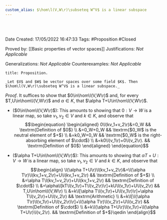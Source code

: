 ```yaml
---
custom_alias: $\hom\l(V,W\r)\subseteq W^V$ is a linear subspace
---
```


<br />
<br />

Date Created: 17/05/2022 16:47:33
Tags: #Proposition #Closed

Proved by: [[Basic properties of vector spaces]]
Justifications: _Not Applicable_

Generalizations: _Not Applicable_
Counterexamples: _Not Applicable_

``` ad-Proposition
title: Proposition.

_Let $V$ and $W$ be vector spaces over some field $K$. Then $\hom\l(V,W\r)\subseteq W^V$ is a linear subspace._

```

_Proof_. It suffices to show that $0\in\hom\l(V,W\r)$ and, for every $T,U\in\hom\l(V,W\r)$ and $\alpha\in K$, that $\alpha T+U\in\hom\l(V,W\r)$.
* ($0\in\hom\l(V,W\r)$): This amounts to showing that $0:V\to W$ is a linear map, so take $v_1,v_2\in V$ and $k\in K$, and observe that
$$\begin{equation}
    \begin{aligned}
        0\l(kv_1+v_2\r)&=0_W && \textrm{Definition of $0$} \\
        &=0_W+0_W && \textrm{$0_W$ is the neutral element of $+$} \\
        &=k0_W+0_W && \textrm{$0_W$ is the right-absorbing element of $\cdot$} \\
        &=k0\l(v_1\r)+0\l(v_2\r). && \textrm{Definition of $0$}
    \end{aligned}
\end{equation}$$

* ($\alpha T+U\in\hom\l(V,W\r)$): This amounts to showing that $\alpha T+U:V\to W$ is a linear map, so take $v_1,v_2\in V$ and $k\in K$, and observe that
$$\begin{align}
    \l(\alpha T+U\r)\l(kv_1+v_2\r)&=\l(\alpha T\r)\l(kv_1+v_2\r)+U\l(kv_1+v_2\r) && \textrm{Definition of $+$} \\
    &=\alpha T\l(kv_1+v_2\r)+U\l(kv_1+v_2\r) && \textrm{Definition of $\cdot$} \\
    &=\alpha\l[kT\l(v_1\r)+T\l(v_2\r)\r]+kU\l(v_1\r)+U\l(v_2\r) && T,U\in\hom\l(V,W\r) \\
    &=k\l[\alpha T\l(v_1\r)+U\l(v_1\r)\r]+\alpha T\l(v_2\r)+U\l(v_2\r) && \textrm{Arithmetic} \\
    &=k\l[\l(\alpha T\r)\l(v_1\r)+U\l(v_2\r)\r]+\l(\alpha T\r)\l(v_2\r)+U\l(v_2\r) && \textrm{Definition of $\cdot$} \\
    &=k\l(\alpha T+U\r)\l(v_1\r)+\l(\alpha T+U\r)\l(v_2\r). && \textrm{Definition of $+$}\qedin
\end{align}$$
